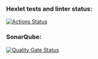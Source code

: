 ### Hexlet tests and linter status:
[![Actions Status](https://github.com/ArtemKaPetrakov/qa-auto-engineer-java-project-61/actions/workflows/hexlet-check.yml/badge.svg)](https://github.com/ArtemKaPetrakov/qa-auto-engineer-java-project-61/actions)

### SonarQube:
[![Quality Gate Status](https://sonarcloud.io/api/project_badges/measure?project=ArtemKaPetrakov_qa-auto-engineer-java-project-61&metric=alert_status)](https://sonarcloud.io/summary/new_code?id=ArtemKaPetrakov_qa-auto-engineer-java-project-61)